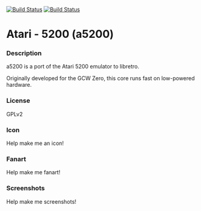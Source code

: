 [![Build Status](https://travis-ci.org/kodi-game/game.libretro.a5200.svg?branch=master)](https://travis-ci.org/kodi-game/game.libretro.a5200)
[![Build Status](https://ci.appveyor.com/api/projects/status/github/kodi-game/game.libretro.a5200?svg=true)](https://ci.appveyor.com/project/kodi-game/game-libretro-a5200)

# Atari - 5200 (a5200)

### Description

a5200 is a port of the Atari 5200 emulator to libretro.

Originally developed for the GCW Zero, this core runs fast on low-powered hardware.

### License

GPLv2

### Icon

Help make me an icon!

### Fanart

Help make me fanart!

### Screenshots

Help make me screenshots!
